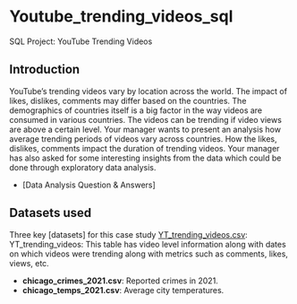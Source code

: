 # Youtube_trending_videos_sql
SQL Project: YouTube Trending Videos

## Introduction
YouTube’s trending videos vary by location across the world. The impact of likes, dislikes, comments may differ based on the countries. The demographics of countries itself is a big factor in the way videos are consumed in various countries. The videos can be trending if video views are above a certain level. Your manager wants to present an analysis how average trending periods of videos vary across countries. How the likes, dislikes, comments impact the duration of trending videos. Your manager has also asked for some interesting insights from the data which could be done through exploratory data analysis.

* [Data Analysis Question & Answers]

## Datasets used
Three key [datasets] for this case study
[YT_trending_videos.csv](https://github.com/KopiteArnab/Youtube_trending_videos_sql/blob/359de9d5f813821b2a7b70bb70400c24807775b9/YT_trending_videos.csv): YT_trending_videos: This table has video level information along with dates on which videos were trending along with metrics such as comments, likes, views, etc.
- <strong>chicago_crimes_2021.csv</strong>: Reported crimes in 2021.
- <strong>chicago_temps_2021.csv</strong>: Average city temperatures.
